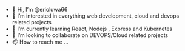 - 👋 Hi, I’m @erioluwa66
- 👀 I’m interested in everything web development, cloud and devops related projects
- 🌱 I’m currently learning React, Nodejs , Express and Kubernetes
- 💞️ I’m looking to collaborate on DEVOPS/Cloud related projects
- 📫 How to reach me ...

<!---
erioluwa66/erioluwa66 is a ✨ special ✨ repository because its `README.md` (this file) appears on your GitHub profile.
You can click the Preview link to take a look at your changes.
--->
